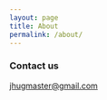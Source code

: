 ```yaml
---
layout: page
title: About
permalink: /about/
---
```


### Contact us

[jhugmaster@gmail.com](mailto:jhugmaster@gmail.com)
